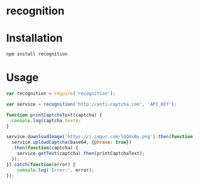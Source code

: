 # recognition

# Installation

`npm install recognition`

# Usage

```JavaScript
var recognition = require('recognition');

var service = recognition('http://anti-captcha.com', 'API_KEY');

function printCaptchaText(captcha) {
  console.log(captcha.text);
}

service.downloadImage('https://i.imgur.com/lGQdxBy.png').then(function(base64) {
  service.uploadCaptcha(base64, {phrase: true})
  .then(function(captcha) {
    service.getText(captcha).then(printCaptchaText);
  });
}).catch(function(error) {
    console.log('Error:', error);
});
```
